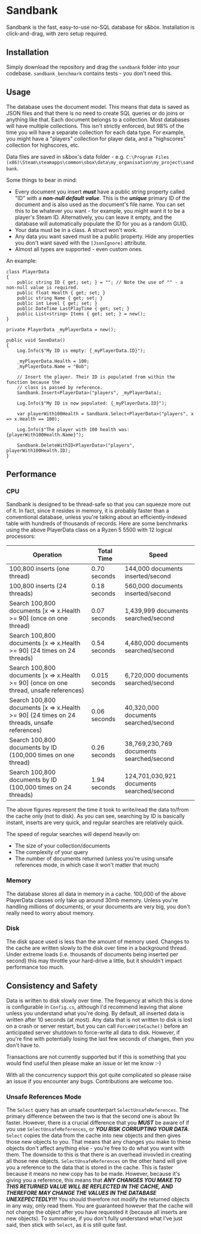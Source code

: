 # Sandbank

Sandbank is the fast, easy-to-use no-SQL database for s&amp;box. Installation is click-and-drag, with zero setup required.

## Installation

Simply download the repository and drag the `sandbank` folder into your codebase. `sandbank_benchmark` contains tests - you don't need this.

## Usage

The database uses the document model. This means that data is saved as JSON files and that there is no need to create SQL queries or do joins or anything like that. Each document belongs to a collection. Most databases will have multiple collections. This isn't strictly enforced, but 98% of the time you will have a separate collection for each data type. For example, you might have a "players" collection for player data, and a "highscores" collection for highscores, etc.

Data files are saved in s&box's data folder - e.g. `C:\Program Files (x86)\Steam\steamapps\common\sbox\data\my_organisation\my_project\sandbank`.

Some things to bear in mind:
- Every document you insert _**must**_ have a public string property called "ID" with a _**non-null default value**_. This is the _**unique**_ primary ID of the document and is also used as the document's file name. You can set this to be whatever you want - for example, you might want it to be a player's Steam ID. Alternatively, you can leave it empty, and the database will automatically populate the ID for you as a random GUID.
- Your data must be in a class. A struct won't work.
- Any data you want saved must be a public property. Hide any properties you don't want saved with the `[JsonIgnore]` attribute.
- Almost all types are supported - even custom ones.

An example:

```
class PlayerData
{
	public string ID { get; set; } = ""; // Note the use of "" - a non-null value is required.
	public float Health { get; set; }
	public string Name { get; set; }
	public int Level { get; set; }
	public DateTime LastPlayTime { get; set; }
	public List<string> Items { get; set; } = new();
}
```

```
private PlayerData _myPlayerData = new();

public void SaveData()
{
	Log.Info($"My ID is empty: {_myPlayerData.ID}");

	_myPlayerData.Health = 100;
	_myPlayerData.Name = "Bob";

	// Insert the player. Their ID is populated from within the function because the
	// class is passed by reference.
	Sandbank.Insert<PlayerData>("players", _myPlayerData);

	Log.Info($"My ID is now populated: {_myPlayerData.ID}");

	var playerWith100Health = Sandbank.Select<PlayerData>("players", x => x.Health == 100);

	Log.Info($"The player with 100 health was: {playerWith100Health.Name}");

	Sandbank.DeleteWithID<PlayerData>("players", playerWith100Health.ID);
}
```

## Performance

### CPU

Sandbank is designed to be thread-safe so that you can squeeze more out of it. In fact, since it resides in memory, it is probably faster than a conventional database, unless you're talking about an efficiently-indexed table with hundreds of thousands of records. Here are some benchmarks using the above PlayerData class on a Ryzen 5 5500 with 12 logical processors:

| Operation                                                                                  | Total Time    | Speed   |
|--------------------------------------------------------------------------------------------|---------------|------------------|
| 100,800 inserts (one thread)                                                               | 0.70 seconds  | 144,000 documents inserted/second |
| 100,800 inserts (24 threads)                                                               | 0.18 seconds  | 560,000 documents inserted/second |
| Search 100,800 documents [x => x.Health >= 90] (once on one thread)                        | 0.07 seconds  | 1,439,999 documents searched/second |
| Search 100,800 documents [x => x.Health >= 90] (24 times on 24 threads)                    | 0.54 seconds  | 4,480,000 documents searched/second |
| Search 100,800 documents [x => x.Health >= 90] (once on one thread, unsafe references)     | 0.015 seconds | 6,720,000 documents searched/second |
| Search 100,800 documents [x => x.Health >= 90] (24 times on 24 threads, unsafe references) | 0.06 seconds  | 40,320,000 documents searched/second |
| Search 100,800 documents by ID (100,000 times on one thread)                               | 0.26 seconds  | 38,769,230,769 documents searched/second |
| Search 100,800 documents by ID (100,000 times on 24 threads)                               | 1.94 seconds  | 124,701,030,921 documents searched/second |


The above figures represent the time it took to write/read the data to/from the cache only (not to disk). As you can see, searching by ID is basically instant, inserts are very quick, and regular searches are relatively quick.

The speed of regular searches will depend heavily on:
- The size of your collection/documents
- The complexity of your query
- The number of documents returned (unless you're using unsafe references mode, in which case it won't matter that much)

### Memory

The database stores all data in memory in a cache. 100,000 of the above PlayerData classes only take up around 30mb memory. Unless you're handling millions of documents, or your documents are very big, you don't really need to worry about memory.

### Disk

The disk space used is less than the amount of memory used. Changes to the cache are written slowly to the disk over time in a background thread. Under extreme loads (i.e. thousands of documents being inserted per second) this may throttle your hard-drive a little, but it shouldn't impact performance too much.

## Consistency and Safety

Data is written to disk slowly over time. The frequency at which this is done is configurable in `Config.cs`, although I'd recommend leaving that alone unless you understand what you're doing. By default, all inserted data is written after 10 seconds (at most). Any data that is not written to disk is lost on a crash or server restart, but you can call `ForceWriteCache()` before an anticipated server shutdown to force-write all data to disk. However, if you're fine with potentially losing the last few seconds of changes, then you don't have to.

Transactions are not currently supported but if this is something that you would find useful then please make an issue or let me know :-)

With all the concurrency support this got quite complicated so please raise an issue if you encounter any bugs. Contributions are welcome too.

### Unsafe References Mode

The `Select` query has an unsafe counterpart `SelectUnsafeReferences`. The primary difference between the two is that the second one is about 9x faster. However, there is a crucial difference that you _**MUST**_ be aware of if you use `SelectUnsafeReferences`, or _**YOU RISK CORRUPTING YOUR DATA**_. `Select` copies the data from the cache into new objects and then gives those new objects to you. That means that any changes you make to these objects don't affect anything else - you're free to do what you want with them. The downside to this is that there is an overhead invovled in creating all those new objects. `SelectUnsafeReferences` on the other hand will give you a reference to the data that is stored in the cache. This is faster because it means no new copy has to be made. However, because it's giving you a reference, this means that _**ANY CHANGES YOU MAKE TO THIS RETURNED VALUE WILL BE REFLECTED IN THE CACHE, AND THEREFORE MAY CHANGE THE VALUES IN THE DATABASE UNEXEPECTEDLY!!!**_ You should therefore not modify the returned objects in any way, only read them. You are guaranteed however that the cache will not change the object after you have requested it (because all inserts are new objects). To summarise, if you don't fully understand what I've just said, then stick with `Select`, as it is still quite fast. 


